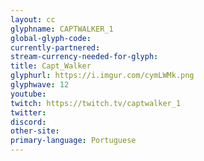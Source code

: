 ```yaml
---
layout: cc
glyphname: CAPTWALKER_1
global-glyph-code: 
currently-partnered: 
stream-currency-needed-for-glyph: 
title: Capt_Walker 
glyphurl: https://i.imgur.com/cymLWMk.png
glyphwave: 12
youtube: 
twitch: https://twitch.tv/captwalker_1
twitter: 
discord: 
other-site: 
primary-language: Portuguese
---
```



